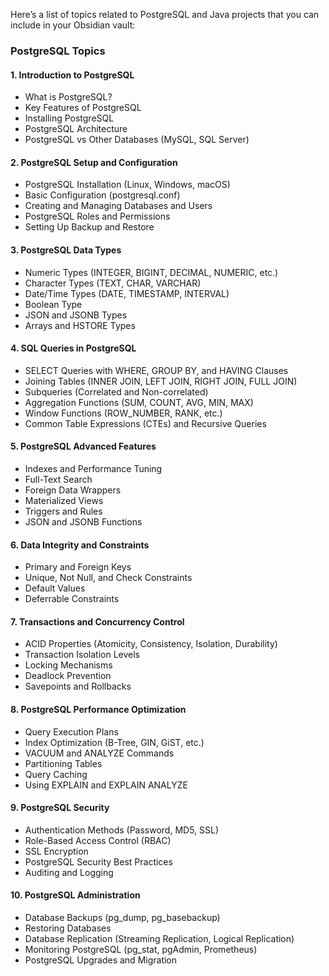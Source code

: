 Here’s a list of topics related to PostgreSQL and Java projects that you can include in your Obsidian vault:

### PostgreSQL Topics

#### 1. Introduction to PostgreSQL

- What is PostgreSQL?
- Key Features of PostgreSQL
- Installing PostgreSQL
- PostgreSQL Architecture
- PostgreSQL vs Other Databases (MySQL, SQL Server)

#### 2. PostgreSQL Setup and Configuration

- PostgreSQL Installation (Linux, Windows, macOS)
- Basic Configuration (postgresql.conf)
- Creating and Managing Databases and Users
- PostgreSQL Roles and Permissions
- Setting Up Backup and Restore

#### 3. PostgreSQL Data Types

- Numeric Types (INTEGER, BIGINT, DECIMAL, NUMERIC, etc.)
- Character Types (TEXT, CHAR, VARCHAR)
- Date/Time Types (DATE, TIMESTAMP, INTERVAL)
- Boolean Type
- JSON and JSONB Types
- Arrays and HSTORE Types

#### 4. SQL Queries in PostgreSQL

- SELECT Queries with WHERE, GROUP BY, and HAVING Clauses
- Joining Tables (INNER JOIN, LEFT JOIN, RIGHT JOIN, FULL JOIN)
- Subqueries (Correlated and Non-correlated)
- Aggregation Functions (SUM, COUNT, AVG, MIN, MAX)
- Window Functions (ROW_NUMBER, RANK, etc.)
- Common Table Expressions (CTEs) and Recursive Queries

#### 5. PostgreSQL Advanced Features

- Indexes and Performance Tuning
- Full-Text Search
- Foreign Data Wrappers
- Materialized Views
- Triggers and Rules
- JSON and JSONB Functions

#### 6. Data Integrity and Constraints

- Primary and Foreign Keys
- Unique, Not Null, and Check Constraints
- Default Values
- Deferrable Constraints

#### 7. Transactions and Concurrency Control

- ACID Properties (Atomicity, Consistency, Isolation, Durability)
- Transaction Isolation Levels
- Locking Mechanisms
- Deadlock Prevention
- Savepoints and Rollbacks

#### 8. PostgreSQL Performance Optimization

- Query Execution Plans
- Index Optimization (B-Tree, GIN, GiST, etc.)
- VACUUM and ANALYZE Commands
- Partitioning Tables
- Query Caching
- Using EXPLAIN and EXPLAIN ANALYZE

#### 9. PostgreSQL Security

- Authentication Methods (Password, MD5, SSL)
- Role-Based Access Control (RBAC)
- SSL Encryption
- PostgreSQL Security Best Practices
- Auditing and Logging

#### 10. PostgreSQL Administration

- Database Backups (pg_dump, pg_basebackup)
- Restoring Databases
- Database Replication (Streaming Replication, Logical Replication)
- Monitoring PostgreSQL (pg_stat, pgAdmin, Prometheus)
- PostgreSQL Upgrades and Migration

